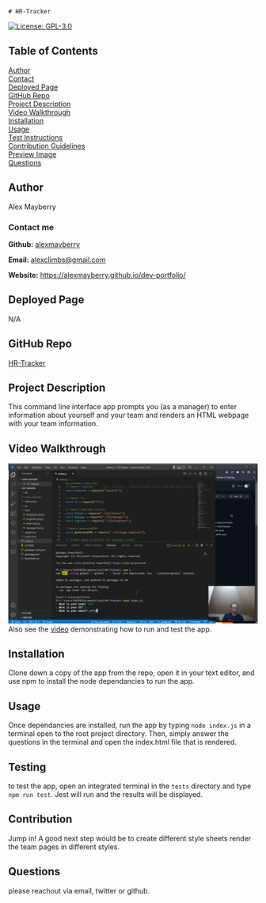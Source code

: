     # HR-Tracker

  [![License: GPL-3.0](https://img.shields.io/static/v1?label=License&message=GPL-3.0&color=green)](https://opensource.org/licenses/GPL-3.0)

  ## Table of Contents

  [Author](#author) <br>
  [Contact](#contact-me) <br>
  [Deployed Page](#deployed-page) <br>
  [GitHub Repo](#github-repo) <br>
  [Project Description](#project-description)<br>
  [Video Walkthrough](#video-walkthrough)<br>
  [Installation](#installation)<br>
  [Usage](#usage)<br>
  [Test Instructions](#testing)<br>
  [Contribution Guidelines](#contribution)<br>
  [Preview Image](#preview-image)<br>
  [Questions](#questions)<br>
 



  ## Author

  Alex Mayberry

  ### Contact me

  **Github:** [alexmayberry](https://github.io/alexmayberry)

  **Email:** alexclimbs@gmail.com

  **Website:** https://alexmayberry.github.io/dev-portfolio/

  ## Deployed Page
  
  N/A

  ## GitHub Repo

  [HR-Tracker](https://github.io/alexmayberry/HR-Tracker)

  ## Project Description

  This command line interface app prompts you (as a manager) to enter information about yourself and your team and renders an HTML webpage with your team information.

  ## Video Walkthrough

  [![Video Walkthrough](demo/demo-image.PNG)](https://drive.google.com/file/d/1rncchx7QGS4f2MXmAYHeyiTLk0TJWi3S/view?usp=sharing)
  <br>
  Also see the [video](https://drive.google.com/file/d/18OP9irlBgBGir-6NOyEn_6DKNvaVeDkF/view) demonstrating how to run and test the app.

  ## Installation

  Clone down a copy of the app from the repo, open it in your text editor, and use npm to install the node dependancies to run the app.

  ## Usage

  Once dependancies are installed, run the app by typing `node index.js` in a terminal open to the root project directory. Then, simply answer the questions in the terminal and open the index.html file that is rendered.

  ## Testing

  to test the app, open an integrated terminal in the `tests` directory and type `npm run test`. Jest will run and the results will be displayed.

  ## Contribution

  Jump in! A good next step would be to create different style sheets render the team pages in different styles.

  ## Questions

  please reachout via email, twitter or github.


  